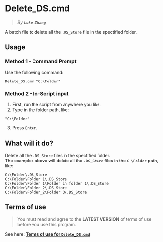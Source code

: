 # Delete_DS.cmd
> _By **`Luke Zhang`**_

A batch file to delete all the `.DS_Store` file in the spectified folder.

## Usage
### Method 1 - Command Prompt
Use the following command:
```
Delete_DS.cmd "C:\Folder"
```

### Method 2 - In-Script input
1. First, run the script from anywhere you like.
2. Type in the folder path, like:
  ```
  "C:\Folder"
  ```
3. Press `Enter`.

## What will it do?
Delete all the `.DS_Store` files in the spectified folder.  
The examples above will delete all the `.DS_Store` files in the `C:\Folder` path, like:

```
C:\Folder\.DS_Store
C:\Folder\Folder 1\.DS_Store
C:\Folder\Folder 1\Folder in folder 1\.DS_Store
C:\Folder\Folder_2\.DS_Store
C:\Folder\Folder_2\Folder 3\.DS_Store
```

## Terms of use
> You must read and agree to the **LATEST VERSION** of terms of use before you use this program.

See here:
[**Terms of use for `Delete_DS.cmd`**](https://github.com/zsr-lukezhang/Delete_DS.cmd/blob/main/TERMS_OF_USE.md)
